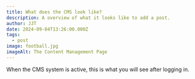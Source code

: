 ```yaml
---
title: What does the CMS look like?
description: A overview of what it looks like to add a post.
author: JJT
date: 2024-09-04T13:26:00.000Z
tags:
  - post
image: football.jpg
imageAlt: The Content Management Page
---
```

When the CMS system is active, this is what you will see after logging in.
